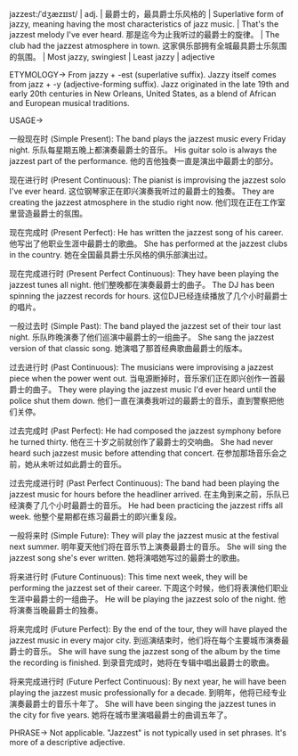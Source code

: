 jazzest:/ˈdʒæzɪɪst/ | adj. |  最爵士的，最具爵士乐风格的 |  Superlative form of jazzy, meaning having the most characteristics of jazz music.  |  That's the jazzest melody I've ever heard. 那是迄今为止我听过的最爵士的旋律。 |  The club had the jazzest atmosphere in town. 这家俱乐部拥有全城最具爵士乐氛围的氛围。 |  Most jazzy, swingiest | Least jazzy | adjective


ETYMOLOGY->
From jazzy + -est (superlative suffix). Jazzy itself comes from jazz + -y (adjective-forming suffix).  Jazz originated in the late 19th and early 20th centuries in New Orleans, United States, as a blend of African and European musical traditions.


USAGE->

一般现在时 (Simple Present):
The band plays the jazzest music every Friday night.  乐队每星期五晚上都演奏最爵士的音乐。
His guitar solo is always the jazzest part of the performance. 他的吉他独奏一直是演出中最爵士的部分。

现在进行时 (Present Continuous):
The pianist is improvising the jazzest solo I've ever heard.  这位钢琴家正在即兴演奏我听过的最爵士的独奏。
They are creating the jazzest atmosphere in the studio right now. 他们现在正在工作室里营造最爵士的氛围。


现在完成时 (Present Perfect):
He has written the jazzest song of his career. 他写出了他职业生涯中最爵士的歌曲。
She has performed at the jazzest clubs in the country.  她在全国最具爵士乐风格的俱乐部演出过。


现在完成进行时 (Present Perfect Continuous):
They have been playing the jazzest tunes all night.  他们整晚都在演奏最爵士的曲子。
The DJ has been spinning the jazzest records for hours.  这位DJ已经连续播放了几个小时最爵士的唱片。


一般过去时 (Simple Past):
The band played the jazzest set of their tour last night.  乐队昨晚演奏了他们巡演中最爵士的一组曲子。
She sang the jazzest version of that classic song.  她演唱了那首经典歌曲最爵士的版本。


过去进行时 (Past Continuous):
The musicians were improvising a jazzest piece when the power went out.  当电源断掉时，音乐家们正在即兴创作一首最爵士的曲子。
They were playing the jazzest music I'd ever heard until the police shut them down. 他们一直在演奏我听过的最爵士的音乐，直到警察把他们关停。


过去完成时 (Past Perfect):
He had composed the jazzest symphony before he turned thirty.  他在三十岁之前就创作了最爵士的交响曲。
She had never heard such jazzest music before attending that concert.  在参加那场音乐会之前，她从未听过如此爵士的音乐。


过去完成进行时 (Past Perfect Continuous):
The band had been playing the jazzest music for hours before the headliner arrived.  在主角到来之前，乐队已经演奏了几个小时最爵士的音乐。
He had been practicing the jazzest riffs all week. 他整个星期都在练习最爵士的即兴重复段。


一般将来时 (Simple Future):
They will play the jazzest music at the festival next summer. 明年夏天他们将在音乐节上演奏最爵士的音乐。
She will sing the jazzest song she's ever written. 她将演唱她写过的最爵士的歌曲。


将来进行时 (Future Continuous):
This time next week, they will be performing the jazzest set of their career. 下周这个时候，他们将表演他们职业生涯中最爵士的一组曲子。
He will be playing the jazzest solo of the night. 他将演奏当晚最爵士的独奏。


将来完成时 (Future Perfect):
By the end of the tour, they will have played the jazzest music in every major city.  到巡演结束时，他们将在每个主要城市演奏最爵士的音乐。
She will have sung the jazzest song of the album by the time the recording is finished. 到录音完成时，她将在专辑中唱出最爵士的歌曲。


将来完成进行时 (Future Perfect Continuous):
By next year, he will have been playing the jazzest music professionally for a decade. 到明年，他将已经专业演奏最爵士的音乐十年了。
She will have been singing the jazzest tunes in the city for five years. 她将在城市里演唱最爵士的曲调五年了。


PHRASE->
Not applicable. "Jazzest" is not typically used in set phrases.  It's more of a descriptive adjective.
